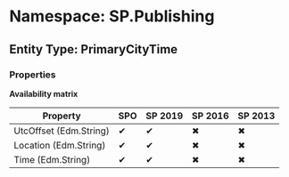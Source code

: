 # Namespace: SP.Publishing
## Entity Type: PrimaryCityTime

### Properties

**Availability matrix**

Property | SPO | SP 2019 | SP 2016 | SP 2013
----------|-----|---------|---------|--------
UtcOffset (Edm.String) | ✔ | ✔ | ✖ | ✖
Location (Edm.String) | ✔ | ✔ | ✖ | ✖
Time (Edm.String) | ✔ | ✔ | ✖ | ✖

